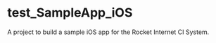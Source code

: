 # test_SampleApp_iOS
A project to build a sample iOS app for the Rocket Internet CI System.
 
 
 
 
   
   
 
